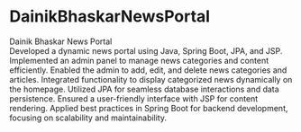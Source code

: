 # DainikBhaskarNewsPortal
Dainik Bhaskar News Portal
<br>
Developed a dynamic news portal using Java, Spring Boot, JPA, and JSP.
Implemented an admin panel to manage news categories and content efficiently.
Enabled the admin to add, edit, and delete news categories and articles.
Integrated functionality to display categorized news dynamically on the homepage.
Utilized JPA for seamless database interactions and data persistence.
Ensured a user-friendly interface with JSP for content rendering.
Applied best practices in Spring Boot for backend development, focusing on scalability and maintainability.
